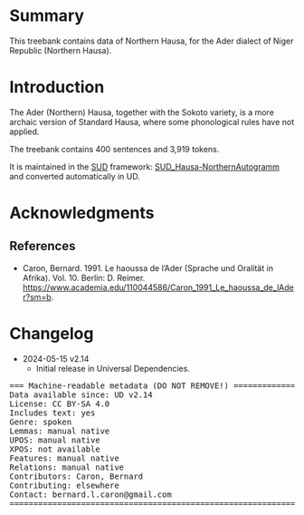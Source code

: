 # Summary

This treebank contains data of Northern Hausa, for the Ader dialect of Niger Republic (Northern Hausa).

# Introduction

The Ader (Northern) Hausa, together with the Sokoto variety, is a more archaic version of Standard Hausa, where some phonological rules have not applied.

The treebank contains 400 sentences and 3,919 tokens.

It is maintained in the [SUD](https://surfacesyntacticud.org/) framework: [SUD_Hausa-NorthernAutogramm](https://github.com/surfacesyntacticud/SUD_Hausa-NorthernAutogramm) and converted automatically in UD.

# Acknowledgments

## References

 - Caron, Bernard. 1991. Le haoussa de l’Ader (Sprache und Oralität in Afrika). Vol. 10. Berlin: D. Reimer. https://www.academia.edu/110044586/Caron_1991_Le_haoussa_de_lAder?sm=b.

# Changelog

* 2024-05-15 v2.14
  * Initial release in Universal Dependencies.


<pre>
=== Machine-readable metadata (DO NOT REMOVE!) ================================
Data available since: UD v2.14
License: CC BY-SA 4.0
Includes text: yes
Genre: spoken
Lemmas: manual native
UPOS: manual native
XPOS: not available
Features: manual native
Relations: manual native
Contributors: Caron, Bernard
Contributing: elsewhere
Contact: bernard.l.caron@gmail.com
===============================================================================
</pre>
